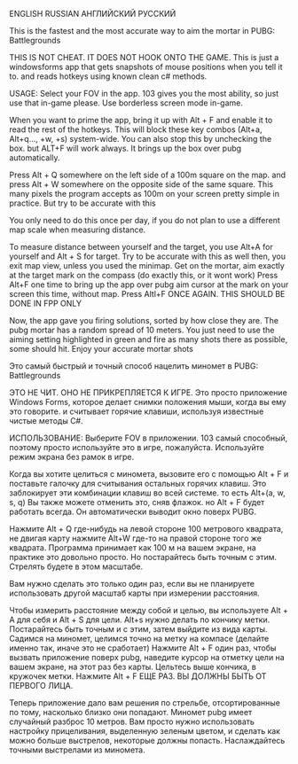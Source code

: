 ENGLISH RUSSIAN
АНГЛИЙСКИЙ РУССКИЙ

This is the fastest and the most accurate way to aim the mortar in PUBG: Battlegrounds

THIS IS NOT CHEAT. IT DOES NOT HOOK ONTO THE GAME.
This is just a windowsforms app that gets snapshots of mouse positions when you tell it to.
and reads hotkeys using known clean c# methods.

USAGE:
Select your FOV in the app. 103 gives you the most ability, so just use that in-game please.
Use borderless screen mode in-game.

When you want to prime the app, bring it up with Alt + F and enable it to read the rest of the hotkeys.
This will block these key combos (Alt+a, Alt+q..., +w, +s) system-wide. You can also  stop this by unchecking the box.
but ALT+F will work always. It brings up the box over pubg automatically.


Press Alt + Q somewhere on the left side of a 100m square on the map.
and press Alt + W somewhere on the opposite side of the same square.
This many pixels the program accepts as 100m on your screen
pretty simple in practice. But try to be accurate with this

You only need to do this once per day, if you do not plan to use a different map scale when measuring distance.

To measure distance between yourself and the target, you use Alt+A for yourself and Alt + S for target.
Try to be accurate with this as well
then, you exit map view, unless you used the minimap.
Get on the mortar, aim exactly at the target mark on the compass
(do exactly this, or it wont work)
Press Alt+F one time to bring up the app over pubg
aim cursor at the mark on your screen this time, without map.
Press Altl+F ONCE AGAIN.
THIS SHOULD BE DONE IN FPP ONLY

Now, the app gave you firing solutions, sorted by how close they are.
The pubg mortar has a random spread of 10 meters.
You just need to use the aiming setting highlighted in green and fire as many shots there as possible, some should hit.
Enjoy your accurate mortar shots


Это самый быстрый и точный способ нацелить миномет в PUBG: Battlegrounds

ЭТО НЕ ЧИТ. ОНО НЕ ПРИКРЕПЛЯЕТСЯ К ИГРЕ. Это просто приложение Windows Forms, которое делает снимки положения мыши, когда вы ему это говорите. и считывает горячие клавиши, используя известные чистые методы C#.

ИСПОЛЬЗОВАНИЕ: Выберите FOV в приложении. 103 самый способный, поэтому просто используйте это в игре, пожалуйста. Используйте режим экрана без рамок в игре.

Когда вы хотите целиться с миномета, вызовите его с помощью Alt + F и поставьте галочку для считывания остальных горячих клавиш. Это заблокирует эти комбинации клавиш во всей системе. то есть Alt+(a, w, s, q) Вы также можете отменить это, сняв флажок. но Alt + F будет работать всегда. Он автоматически выводит окно поверх PUBG.

Нажмите Alt + Q где-нибудь на левой стороне 100 метрового квадрата, не двигая карту нажмите Alt+W где-то на правой стороне того же квадрата. Программа принимает как 100 м на вашем экране, на практике это довольно просто. Но постарайтесь быть точным с этим. Стрелять будете в этом масштабе.

Вам нужно сделать это только один раз, если вы не планируете использовать другой масштаб карты при измерении расстояния.

Чтобы измерить расстояние между собой и целью, вы используете Alt + A для себя и Alt + S для цели. Alt+s нужно делать по кончику метки. Постарайтесь быть точным и с этим, затем выйдите из вида карты. Садимся на миномет, целимся точно на метку на компасе (делайте именно так, иначе это не сработает) Нажмите Alt + F один раз, чтобы вызвать приложение поверх pubg, наведите курсор на отметку цели на вашем экране, на этот раз без карты. Цельтесь выше кончика, в кружочек метки. Нажмите Alt + F ЕЩЕ РАЗ. 
ВЫ ДОЛЖНЫ БЫТЬ ОТ ПЕРВОГО ЛИЦА.

Теперь приложение дало вам решения по стрельбе, отсортированные по тому, насколько близко они попадают. Миномет pubg имеет случайный разброс 10 метров. Вам просто нужно использовать настройку прицеливания, выделенную зеленым цветом, и сделать как можно больше выстрелов, некоторые должны попасть. Наслаждайтесь точными выстрелами из миномета.
